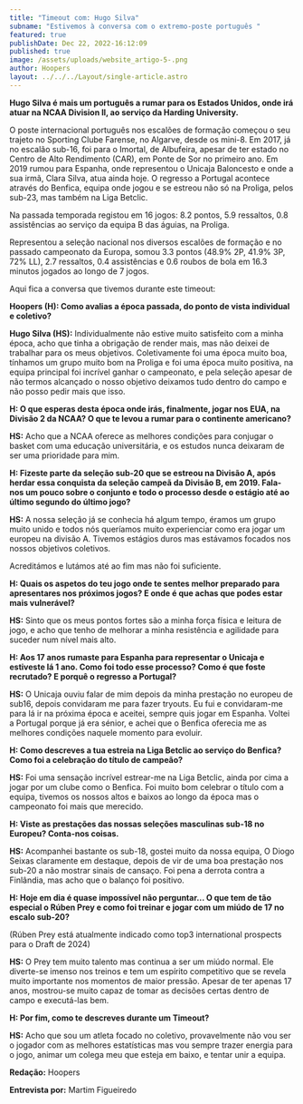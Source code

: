 ```yaml
---
title: "Timeout com: Hugo Silva"
subname: "Estivemos à conversa com o extremo-poste português "
featured: true
publishDate: Dec 22, 2022-16:12:09
published: true
image: /assets/uploads/website_artigo-5-.png
author: Hoopers
layout: ../../../Layout/single-article.astro
---
```

<!--StartFragment-->

**Hugo Silva é mais um português a rumar para os Estados Unidos, onde irá atuar na NCAA Division II, ao serviço da Harding University.**

O poste internacional português nos escalões de formação começou o seu trajeto no Sporting Clube Farense, no Algarve, desde os mini-8. Em 2017, já no escalão sub-16, foi para o Imortal, de Albufeira, apesar de ter estado no Centro de Alto Rendimento (CAR), em Ponte de Sor no primeiro ano. Em 2019 rumou para Espanha, onde representou o Unicaja Baloncesto e onde a sua irmã, Clara Silva, atua ainda hoje. O regresso a Portugal acontece através do Benfica, equipa onde jogou e se estreou não só na Proliga, pelos sub-23, mas também na Liga Betclic.

Na passada temporada registou em 16 jogos: 8.2 pontos, 5.9 ressaltos, 0.8 assistências ao serviço da equipa B das águias, na Proliga. 

Representou a seleção nacional nos diversos escalões de formação e no passado campeonato da Europa, somou 3.3 pontos (48.9% 2P, 41.9% 3P, 72% LL), 2.7 ressaltos, 0.4 assistências e 0.6 roubos de bola em 16.3 minutos jogados ao longo de 7 jogos. 

Aqui fica a conversa que tivemos durante este timeout:

**Hoopers (H): Como avalias a época passada, do ponto de vista individual e coletivo?**  

**Hugo Silva (HS):** Individualmente não estive muito satisfeito com a minha época, acho que tinha a obrigação de render mais, mas não deixei de trabalhar para os meus objetivos. Coletivamente foi uma época muito boa, tínhamos um grupo muito bom na Proliga e foi uma época muito positiva, na equipa principal foi incrível ganhar o campeonato, e pela seleção apesar de não termos alcançado o nosso objetivo deixamos tudo dentro do campo e não posso pedir mais que isso.

**H: O que esperas desta época onde irás, finalmente, jogar nos EUA, na Divisão 2 da NCAA? O que te levou a rumar para o continente americano?**

**HS:** Acho que a NCAA oferece as melhores condições para conjugar o basket com uma educação universitária, e os estudos nunca deixaram de ser uma prioridade para mim.

**H: Fizeste parte da seleção sub-20 que se estreou na Divisão A, após herdar essa conquista da seleção campeã da Divisão B, em 2019. Fala-nos um pouco sobre o conjunto e todo o processo desde o estágio até ao último segundo do último jogo?**

**HS:** A nossa seleção já se conhecia há algum tempo, éramos um grupo muito unido e todos nós queríamos muito experienciar como era jogar um europeu na divisão A. Tivemos estágios duros mas estávamos focados nos nossos objetivos coletivos.

Acreditámos e lutámos até ao fim mas não foi suficiente. 

**H: Quais os aspetos do teu jogo onde te sentes melhor preparado para apresentares nos próximos jogos? E onde é que achas que podes estar mais vulnerável?**

**HS:** Sinto que os meus pontos fortes são a minha força física e leitura de jogo, e acho que tenho de melhorar a minha resistência e agilidade para suceder num nível mais alto.

**H: Aos 17 anos rumaste para Espanha para representar o Unicaja e estiveste lá 1 ano. Como foi todo esse processo? Como é que foste recrutado? E porquê o regresso a Portugal?**

**HS:** O Unicaja ouviu falar de mim depois da minha prestação no europeu de sub16, depois convidaram me para fazer tryouts. Eu fui e convidaram-me para lá ir na próxima época e aceitei, sempre quis jogar em Espanha. Voltei a Portugal porque já era sénior, e achei que o Benfica oferecia me as melhores condições naquele momento para evoluir.

**H: Como descreves a tua estreia na Liga Betclic ao serviço do Benfica? Como foi a celebração do título de campeão?**

**HS:** Foi uma sensação incrível estrear-me na Liga Betclic, ainda por cima a jogar por um clube como o Benfica. Foi muito bom celebrar o título com a equipa, tivemos os nossos altos e baixos ao longo da época mas o campeonato foi mais que merecido.

**H: Viste as prestações das nossas seleções masculinas sub-18 no Europeu? Conta-nos coisas.**

**HS:** Acompanhei bastante os sub-18, gostei muito da nossa equipa, O Diogo Seixas claramente em destaque, depois de vir de uma boa prestação nos sub-20 a não mostrar sinais de cansaço. Foi pena a derrota contra a Finlândia, mas acho que o balanço foi positivo.

**H: Hoje em dia é quase impossível não perguntar… O que tem de tão especial o Rúben Prey e como foi treinar e jogar com um miúdo de 17 no escalo sub-20?**

(Rúben Prey está atualmente indicado como top3 international prospects para o Draft de 2024)

**HS:** O Prey tem muito talento mas continua a ser um miúdo normal. Ele diverte-se imenso nos treinos e tem um espírito competitivo que se revela muito importante nos momentos de maior pressão. Apesar de ter apenas 17 anos, mostrou-se muito capaz de tomar as decisões certas dentro de campo e executá-las bem.

**H: Por fim, como te descreves durante um Timeout?**

**HS:** Acho que sou um atleta focado no coletivo, provavelmente não vou ser o jogador com as melhores estatísticas mas vou sempre trazer energia para o jogo, animar um colega meu que esteja em baixo, e tentar unir a equipa.

**Redação:** Hoopers

**Entrevista por:** Martim Figueiredo 

<!--EndFragment-->